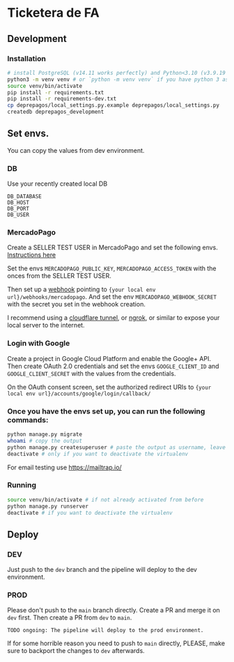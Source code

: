 # Ticketera de FA

## Development

### Installation

```sh
# install PostgreSQL (v14.11 works perfectly) and Python<3.10 (v3.9.19 works perfectly)
python3 -m venv venv # or `python -m venv venv` if you have python 3 as default
source venv/bin/activate
pip install -r requirements.txt
pip install -r requirements-dev.txt
cp deprepagos/local_settings.py.example deprepagos/local_settings.py
createdb deprepagos_development
```

## Set envs.

You can copy the values from dev environment.

### DB

Use your recently created local DB

```
DB_DATABASE
DB_HOST
DB_PORT
DB_USER
```

### MercadoPago

Create a SELLER TEST USER in MercadoPago and set the following
envs. [Instructions here]('https://www.mercadopago.com.ar/developers/es/docs/your-integrations/test/accounts')

Set the envs `MERCADOPAGO_PUBLIC_KEY`, `MERCADOPAGO_ACCESS_TOKEN` with the onces from the SELLER TEST USER.

Then set up a [webhook]('https://www.mercadopago.com.ar/developers/es/docs/your-integrations/notifications/webhooks')
pointing to `{your local env url}/webhooks/mercadopago`. And set the env `MERCADOPAGO_WEBHOOK_SECRET` with the secret
you set in the webhook creation.

I recommend using
a [cloudflare tunnel]('https://developers.cloudflare.com/cloudflare-one/connections/connect-networks/get-started/create-remote-tunnel/'),
or [ngrok]('https://ngrok.com/), or similar to expose your local server to the internet.

### Login with Google

Create a project in Google Cloud Platform and enable the Google+ API. Then create OAuth 2.0 credentials and set the envs
`GOOGLE_CLIENT_ID` and `GOOGLE_CLIENT_SECRET` with the values from the credentials.

On the OAuth consent screen, set the authorized redirect URIs to `{your local env url}/accounts/google/login/callback/`

### Once you have the envs set up, you can run the following commands:

```sh
python manage.py migrate
whoami # copy the output
python manage.py createsuperuser # paste the output as username, leave email empty, and set some password
deactivate # only if you want to deactivate the virtualenv
```

For email testing use https://mailtrap.io/

### Running

```sh
source venv/bin/activate # if not already activated from before
python manage.py runserver
deactivate # if you want to deactivate the virtualenv
```

## Deploy

### DEV

Just push to the `dev` branch and the pipeline will deploy to the dev environment.

### PROD

Please don't push to the `main` branch directly. Create a PR and merge it on `dev` first. Then create a PR from `dev` to `main`.

`TODO ongoing: The pipeline will deploy to the prod environment.`

If for some horrible reason you need to push to `main` directly, PLEASE, make sure to backport the changes to `dev` afterwards.
